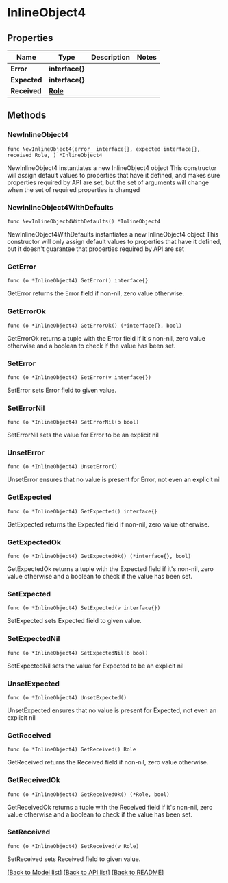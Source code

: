 # InlineObject4

## Properties

Name | Type | Description | Notes
------------ | ------------- | ------------- | -------------
**Error** | **interface{}** |  | 
**Expected** | **interface{}** |  | 
**Received** | [**Role**](Role.md) |  | 

## Methods

### NewInlineObject4

`func NewInlineObject4(error_ interface{}, expected interface{}, received Role, ) *InlineObject4`

NewInlineObject4 instantiates a new InlineObject4 object
This constructor will assign default values to properties that have it defined,
and makes sure properties required by API are set, but the set of arguments
will change when the set of required properties is changed

### NewInlineObject4WithDefaults

`func NewInlineObject4WithDefaults() *InlineObject4`

NewInlineObject4WithDefaults instantiates a new InlineObject4 object
This constructor will only assign default values to properties that have it defined,
but it doesn't guarantee that properties required by API are set

### GetError

`func (o *InlineObject4) GetError() interface{}`

GetError returns the Error field if non-nil, zero value otherwise.

### GetErrorOk

`func (o *InlineObject4) GetErrorOk() (*interface{}, bool)`

GetErrorOk returns a tuple with the Error field if it's non-nil, zero value otherwise
and a boolean to check if the value has been set.

### SetError

`func (o *InlineObject4) SetError(v interface{})`

SetError sets Error field to given value.


### SetErrorNil

`func (o *InlineObject4) SetErrorNil(b bool)`

 SetErrorNil sets the value for Error to be an explicit nil

### UnsetError
`func (o *InlineObject4) UnsetError()`

UnsetError ensures that no value is present for Error, not even an explicit nil
### GetExpected

`func (o *InlineObject4) GetExpected() interface{}`

GetExpected returns the Expected field if non-nil, zero value otherwise.

### GetExpectedOk

`func (o *InlineObject4) GetExpectedOk() (*interface{}, bool)`

GetExpectedOk returns a tuple with the Expected field if it's non-nil, zero value otherwise
and a boolean to check if the value has been set.

### SetExpected

`func (o *InlineObject4) SetExpected(v interface{})`

SetExpected sets Expected field to given value.


### SetExpectedNil

`func (o *InlineObject4) SetExpectedNil(b bool)`

 SetExpectedNil sets the value for Expected to be an explicit nil

### UnsetExpected
`func (o *InlineObject4) UnsetExpected()`

UnsetExpected ensures that no value is present for Expected, not even an explicit nil
### GetReceived

`func (o *InlineObject4) GetReceived() Role`

GetReceived returns the Received field if non-nil, zero value otherwise.

### GetReceivedOk

`func (o *InlineObject4) GetReceivedOk() (*Role, bool)`

GetReceivedOk returns a tuple with the Received field if it's non-nil, zero value otherwise
and a boolean to check if the value has been set.

### SetReceived

`func (o *InlineObject4) SetReceived(v Role)`

SetReceived sets Received field to given value.



[[Back to Model list]](../README.md#documentation-for-models) [[Back to API list]](../README.md#documentation-for-api-endpoints) [[Back to README]](../README.md)



